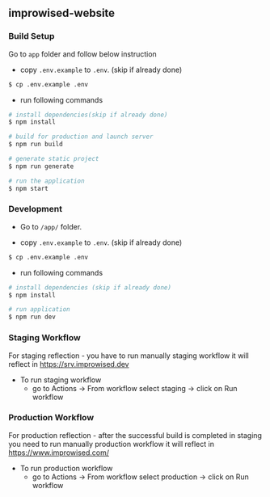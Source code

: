 ## improwised-website

### Build Setup

Go to `app` folder and follow below instruction


* copy `.env.example` to `.env`. (skip if already done)

```bash
$ cp .env.example .env
```

* run following commands


```bash
# install dependencies(skip if already done)
$ npm install

# build for production and launch server
$ npm run build

# generate static project
$ npm run generate

# run the application
$ npm start
```

### Development

* Go to `/app/` folder.

* copy `.env.example` to `.env`. (skip if already done)

```bash
$ cp .env.example .env
```

* run following commands

``` bash
# install dependencies (skip if already done)
$ npm install 

# run application
$ npm run dev
```

### Staging Workflow

For staging reflection - you have to run manually staging workflow it will reflect in https://srv.improwised.dev

- To run staging workflow 
  - go to Actions -> From workflow select staging -> click on Run workflow 

### Production Workflow

For production reflection - after the successful build is completed in staging you need to run manually production workflow it will reflect in https://www.improwised.com/

- To run production workflow 
  - go to Actions -> From workflow select production -> click on Run workflow 
